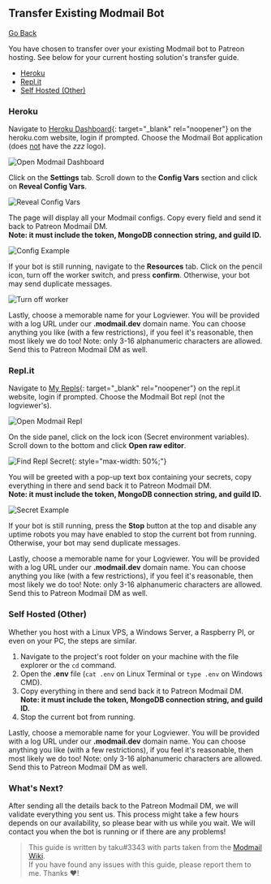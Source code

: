 ## Transfer Existing Modmail Bot

[Go Back](/)

You have chosen to transfer over your existing Modmail bot to Patreon hosting. See below for your current hosting solution's transfer guide.
 - [Heroku](#heroku)
 - [Repl.it](#replit)
 - [Self Hosted (Other)](#self-hosted-other)


### Heroku

Navigate to [Heroku Dashboard](https://dashboard.heroku.com/apps){: target="_blank" rel="noopener"} on the heroku.com website, login if prompted. Choose the Modmail Bot application (does <u>not</u> have the *zzz* logo).

![Open Modmail Dashboard](https://i.imgur.com/GkOtJvR.png)

Click on the **Settings** tab. Scroll down to the **Config Vars** section and click on **Reveal Config Vars**.

![Reveal Config Vars](https://i.imgur.com/94n3KJX.png)

The page will display all your Modmail configs. Copy every field and send it back to Patreon Modmail DM.<br>**Note: it must include the token, MongoDB connection string, and guild ID.**

![Config Example](https://i.imgur.com/lXIaNzx.png)

If your bot is still running, navigate to the **Resources** tab. Click on the pencil icon, turn off the worker switch, and press **confirm**. Otherwise, your bot may send duplicate messages.

![Turn off worker](https://i.imgur.com/GpwnwSB.gif)

Lastly, choose a memorable name for your Logviewer. You will be provided with a log URL under our **.modmail.dev** domain name. You can choose anything you like (with a few restrictions), if you feel it's reasonable, then most likely we do too! Note: only 3-16 alphanumeric characters are allowed. Send this to Patreon Modmail DM as well.


### Repl.it

Navigate to [My Repls](https://replit.com/repls){: target="_blank" rel="noopener"} on the repl.it website, login if prompted. Choose the Modmail Bot repl (not the logviewer's).

![Open Modmail Repl](https://i.imgur.com/q6kOBJJ.png)

On the side panel, click on the lock icon (Secret environment variables). Scroll down to the bottom and click **Open raw editor**.

![Find Repl Secret](https://i.imgur.com/zT6W00E.png){: style="max-width: 50%;"}

You will be greeted with a pop-up text box containing your secrets, copy everything in there and send back it to Patreon Modmail DM.<br>**Note: it must include the token, MongoDB connection string, and guild ID.**

![Secret Example](https://i.imgur.com/HvcvNd3.png)

If your bot is still running, press the **Stop** button at the top and disable any uptime robots you may have enabled to stop the current bot from running. Otherwise, your bot may send duplicate messages.

Lastly, choose a memorable name for your Logviewer. You will be provided with a log URL under our **.modmail.dev** domain name. You can choose anything you like (with a few restrictions), if you feel it's reasonable, then most likely we do too! Note: only 3-16 alphanumeric characters are allowed. Send this to Patreon Modmail DM as well.


### Self Hosted (Other)

Whether you host with a Linux VPS, a Windows Server, a Raspberry PI, or even on your PC, the steps are similar. 

1. Navigate to the project's root folder on your machine with the file explorer or the `cd` command.
2. Open the **.env** file (`cat .env` on Linux Terminal or `type .env` on Windows CMD).
3. Copy everything in there and send back it to Patreon Modmail DM.<br>**Note: it must include the token, MongoDB connection string, and guild ID.**
4. Stop the current bot from running.

Lastly, choose a memorable name for your Logviewer. You will be provided with a log URL under our **.modmail.dev** domain name. You can choose anything you like (with a few restrictions), if you feel it's reasonable, then most likely we do too! Note: only 3-16 alphanumeric characters are allowed. Send this to Patreon Modmail DM as well.


### What's Next?

After sending all the details back to the Patreon Modmail DM, we will validate everything you sent us. This process might take a few hours depends on our availability, so please bear with us while you wait. We will contact you when the bot is running or if there are any problems!

> This guide is written by taku#3343 with parts taken from the [Modmail Wiki](https://github.com/kyb3r/modmail/wiki/Installation).<br>
> If you have found any issues with this guide, please report them to me. Thanks ❤️!
